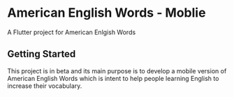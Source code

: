 # American English Words - Moblie

A Flutter project for American Enlgish Words

## Getting Started

This project is in beta and its main purpose is to develop a mobile version of American English Words which is intent to help people learning English to increase their vocabulary.